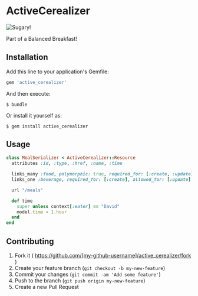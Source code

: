 # ActiveCerealizer

![Sugary!](http://i.walmartimages.com/i/p/00/03/00/00/31/0003000031207_500X500.jpg)

Part of a Balanced Breakfast!

## Installation

Add this line to your application's Gemfile:

```ruby
gem 'active_cerealizer'
```

And then execute:

    $ bundle

Or install it yourself as:

    $ gem install active_cerealizer

## Usage

```ruby
class MealSerializer < ActiveCerealizer::Resource
  attributes :id, :type, :href, :name, :time

  links_many :food, polymorphic: true, required_for: [:create, :update]
  links_one :beverage, required_for: [:create], allowed_for: [:update]

  url "/meals"

  def time
    super unless context[:eater] == "David"
    model.time - 1.hour
  end
end
```

## Contributing

1. Fork it ( https://github.com/[my-github-username]/active_cerealizer/fork )
2. Create your feature branch (`git checkout -b my-new-feature`)
3. Commit your changes (`git commit -am 'Add some feature'`)
4. Push to the branch (`git push origin my-new-feature`)
5. Create a new Pull Request
